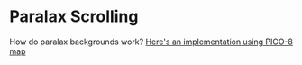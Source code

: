# Paralax Scrolling
How do paralax backgrounds work? [Here's an implementation using PICO-8 map](https://www.lexaloffle.com/bbs/?tid=3879)